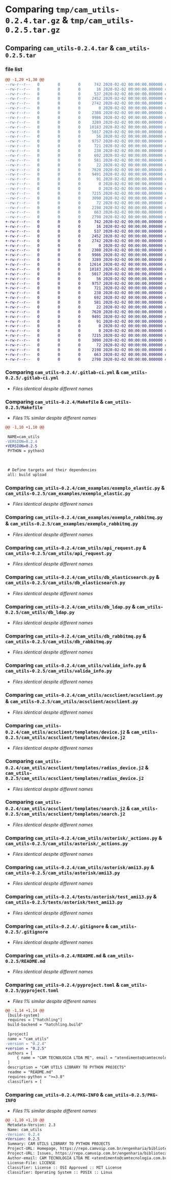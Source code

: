 # Comparing `tmp/cam_utils-0.2.4.tar.gz` & `tmp/cam_utils-0.2.5.tar.gz`

## Comparing `cam_utils-0.2.4.tar` & `cam_utils-0.2.5.tar`

### file list

```diff
@@ -1,29 +1,30 @@
--rw-r--r--   0        0        0      742 2020-02-02 00:00:00.000000 cam_utils-0.2.4/.gitlab-ci.yml
--rw-r--r--   0        0        0       16 2020-02-02 00:00:00.000000 cam_utils-0.2.4/CHANGELOG
--rw-r--r--   0        0        0      537 2020-02-02 00:00:00.000000 cam_utils-0.2.4/Makefile
--rw-r--r--   0        0        0     2452 2020-02-02 00:00:00.000000 cam_utils-0.2.4/cam_examples/exemplo_elastic.py
--rw-r--r--   0        0        0     2742 2020-02-02 00:00:00.000000 cam_utils-0.2.4/cam_examples/exemplo_rabbitmq.py
--rw-r--r--   0        0        0        0 2020-02-02 00:00:00.000000 cam_utils-0.2.4/cam_utils/__init__.py
--rw-r--r--   0        0        0     2308 2020-02-02 00:00:00.000000 cam_utils-0.2.4/cam_utils/api_request.py
--rw-r--r--   0        0        0     9986 2020-02-02 00:00:00.000000 cam_utils-0.2.4/cam_utils/db_elasticsearch.py
--rw-r--r--   0        0        0     3289 2020-02-02 00:00:00.000000 cam_utils-0.2.4/cam_utils/db_ldap.py
--rw-r--r--   0        0        0    10183 2020-02-02 00:00:00.000000 cam_utils-0.2.4/cam_utils/db_rabbitmq.py
--rw-r--r--   0        0        0     5017 2020-02-02 00:00:00.000000 cam_utils-0.2.4/cam_utils/valida_info.py
--rw-r--r--   0        0        0       56 2020-02-02 00:00:00.000000 cam_utils-0.2.4/cam_utils/acsclient/__init__.py
--rw-r--r--   0        0        0     9757 2020-02-02 00:00:00.000000 cam_utils-0.2.4/cam_utils/acsclient/acsclient.py
--rw-r--r--   0        0        0      721 2020-02-02 00:00:00.000000 cam_utils-0.2.4/cam_utils/acsclient/templates/device.j2
--rw-r--r--   0        0        0      238 2020-02-02 00:00:00.000000 cam_utils-0.2.4/cam_utils/acsclient/templates/devicegroup.j2
--rw-r--r--   0        0        0      692 2020-02-02 00:00:00.000000 cam_utils-0.2.4/cam_utils/acsclient/templates/radius_device.j2
--rw-r--r--   0        0        0      581 2020-02-02 00:00:00.000000 cam_utils-0.2.4/cam_utils/acsclient/templates/search.j2
--rw-r--r--   0        0        0       22 2020-02-02 00:00:00.000000 cam_utils-0.2.4/cam_utils/asterisk/__init__.py
--rw-r--r--   0        0        0     7620 2020-02-02 00:00:00.000000 cam_utils-0.2.4/cam_utils/asterisk/_actions.py
--rw-r--r--   0        0        0     9491 2020-02-02 00:00:00.000000 cam_utils-0.2.4/cam_utils/asterisk/ami13.py
--rw-r--r--   0        0        0       91 2020-02-02 00:00:00.000000 cam_utils-0.2.4/cam_utils/asterisk/exceptions.py
--rw-r--r--   0        0        0        0 2020-02-02 00:00:00.000000 cam_utils-0.2.4/tests/__init__.py
--rw-r--r--   0        0        0        0 2020-02-02 00:00:00.000000 cam_utils-0.2.4/tests/asterisk/__init__.py
--rw-r--r--   0        0        0     7215 2020-02-02 00:00:00.000000 cam_utils-0.2.4/tests/asterisk/test_ami13.py
--rw-r--r--   0        0        0     3090 2020-02-02 00:00:00.000000 cam_utils-0.2.4/.gitignore
--rw-r--r--   0        0        0       72 2020-02-02 00:00:00.000000 cam_utils-0.2.4/LICENSE
--rw-r--r--   0        0        0     2198 2020-02-02 00:00:00.000000 cam_utils-0.2.4/README.md
--rw-r--r--   0        0        0      663 2020-02-02 00:00:00.000000 cam_utils-0.2.4/pyproject.toml
--rw-r--r--   0        0        0     2798 2020-02-02 00:00:00.000000 cam_utils-0.2.4/PKG-INFO
+-rw-r--r--   0        0        0      742 2020-02-02 00:00:00.000000 cam_utils-0.2.5/.gitlab-ci.yml
+-rw-r--r--   0        0        0       16 2020-02-02 00:00:00.000000 cam_utils-0.2.5/CHANGELOG
+-rw-r--r--   0        0        0      537 2020-02-02 00:00:00.000000 cam_utils-0.2.5/Makefile
+-rw-r--r--   0        0        0     2452 2020-02-02 00:00:00.000000 cam_utils-0.2.5/cam_examples/exemplo_elastic.py
+-rw-r--r--   0        0        0     2742 2020-02-02 00:00:00.000000 cam_utils-0.2.5/cam_examples/exemplo_rabbitmq.py
+-rw-r--r--   0        0        0        0 2020-02-02 00:00:00.000000 cam_utils-0.2.5/cam_utils/__init__.py
+-rw-r--r--   0        0        0     2308 2020-02-02 00:00:00.000000 cam_utils-0.2.5/cam_utils/api_request.py
+-rw-r--r--   0        0        0     9986 2020-02-02 00:00:00.000000 cam_utils-0.2.5/cam_utils/db_elasticsearch.py
+-rw-r--r--   0        0        0     3289 2020-02-02 00:00:00.000000 cam_utils-0.2.5/cam_utils/db_ldap.py
+-rw-r--r--   0        0        0    12614 2020-02-02 00:00:00.000000 cam_utils-0.2.5/cam_utils/db_mysql.py
+-rw-r--r--   0        0        0    10183 2020-02-02 00:00:00.000000 cam_utils-0.2.5/cam_utils/db_rabbitmq.py
+-rw-r--r--   0        0        0     5017 2020-02-02 00:00:00.000000 cam_utils-0.2.5/cam_utils/valida_info.py
+-rw-r--r--   0        0        0       56 2020-02-02 00:00:00.000000 cam_utils-0.2.5/cam_utils/acsclient/__init__.py
+-rw-r--r--   0        0        0     9757 2020-02-02 00:00:00.000000 cam_utils-0.2.5/cam_utils/acsclient/acsclient.py
+-rw-r--r--   0        0        0      721 2020-02-02 00:00:00.000000 cam_utils-0.2.5/cam_utils/acsclient/templates/device.j2
+-rw-r--r--   0        0        0      238 2020-02-02 00:00:00.000000 cam_utils-0.2.5/cam_utils/acsclient/templates/devicegroup.j2
+-rw-r--r--   0        0        0      692 2020-02-02 00:00:00.000000 cam_utils-0.2.5/cam_utils/acsclient/templates/radius_device.j2
+-rw-r--r--   0        0        0      581 2020-02-02 00:00:00.000000 cam_utils-0.2.5/cam_utils/acsclient/templates/search.j2
+-rw-r--r--   0        0        0       22 2020-02-02 00:00:00.000000 cam_utils-0.2.5/cam_utils/asterisk/__init__.py
+-rw-r--r--   0        0        0     7620 2020-02-02 00:00:00.000000 cam_utils-0.2.5/cam_utils/asterisk/_actions.py
+-rw-r--r--   0        0        0     9491 2020-02-02 00:00:00.000000 cam_utils-0.2.5/cam_utils/asterisk/ami13.py
+-rw-r--r--   0        0        0       91 2020-02-02 00:00:00.000000 cam_utils-0.2.5/cam_utils/asterisk/exceptions.py
+-rw-r--r--   0        0        0        0 2020-02-02 00:00:00.000000 cam_utils-0.2.5/tests/__init__.py
+-rw-r--r--   0        0        0        0 2020-02-02 00:00:00.000000 cam_utils-0.2.5/tests/asterisk/__init__.py
+-rw-r--r--   0        0        0     7215 2020-02-02 00:00:00.000000 cam_utils-0.2.5/tests/asterisk/test_ami13.py
+-rw-r--r--   0        0        0     3090 2020-02-02 00:00:00.000000 cam_utils-0.2.5/.gitignore
+-rw-r--r--   0        0        0       72 2020-02-02 00:00:00.000000 cam_utils-0.2.5/LICENSE
+-rw-r--r--   0        0        0     2198 2020-02-02 00:00:00.000000 cam_utils-0.2.5/README.md
+-rw-r--r--   0        0        0      663 2020-02-02 00:00:00.000000 cam_utils-0.2.5/pyproject.toml
+-rw-r--r--   0        0        0     2798 2020-02-02 00:00:00.000000 cam_utils-0.2.5/PKG-INFO
```

### Comparing `cam_utils-0.2.4/.gitlab-ci.yml` & `cam_utils-0.2.5/.gitlab-ci.yml`

 * *Files identical despite different names*

### Comparing `cam_utils-0.2.4/Makefile` & `cam_utils-0.2.5/Makefile`

 * *Files 1% similar despite different names*

```diff
@@ -1,10 +1,10 @@
 
 NAME=cam_utils
-VERSION=0.2.4
+VERSION=0.2.5
 PYTHON = python3
 
 
 
 # Define targets and their dependencies
 all: build upload
```

### Comparing `cam_utils-0.2.4/cam_examples/exemplo_elastic.py` & `cam_utils-0.2.5/cam_examples/exemplo_elastic.py`

 * *Files identical despite different names*

### Comparing `cam_utils-0.2.4/cam_examples/exemplo_rabbitmq.py` & `cam_utils-0.2.5/cam_examples/exemplo_rabbitmq.py`

 * *Files identical despite different names*

### Comparing `cam_utils-0.2.4/cam_utils/api_request.py` & `cam_utils-0.2.5/cam_utils/api_request.py`

 * *Files identical despite different names*

### Comparing `cam_utils-0.2.4/cam_utils/db_elasticsearch.py` & `cam_utils-0.2.5/cam_utils/db_elasticsearch.py`

 * *Files identical despite different names*

### Comparing `cam_utils-0.2.4/cam_utils/db_ldap.py` & `cam_utils-0.2.5/cam_utils/db_ldap.py`

 * *Files identical despite different names*

### Comparing `cam_utils-0.2.4/cam_utils/db_rabbitmq.py` & `cam_utils-0.2.5/cam_utils/db_rabbitmq.py`

 * *Files identical despite different names*

### Comparing `cam_utils-0.2.4/cam_utils/valida_info.py` & `cam_utils-0.2.5/cam_utils/valida_info.py`

 * *Files identical despite different names*

### Comparing `cam_utils-0.2.4/cam_utils/acsclient/acsclient.py` & `cam_utils-0.2.5/cam_utils/acsclient/acsclient.py`

 * *Files identical despite different names*

### Comparing `cam_utils-0.2.4/cam_utils/acsclient/templates/device.j2` & `cam_utils-0.2.5/cam_utils/acsclient/templates/device.j2`

 * *Files identical despite different names*

### Comparing `cam_utils-0.2.4/cam_utils/acsclient/templates/radius_device.j2` & `cam_utils-0.2.5/cam_utils/acsclient/templates/radius_device.j2`

 * *Files identical despite different names*

### Comparing `cam_utils-0.2.4/cam_utils/acsclient/templates/search.j2` & `cam_utils-0.2.5/cam_utils/acsclient/templates/search.j2`

 * *Files identical despite different names*

### Comparing `cam_utils-0.2.4/cam_utils/asterisk/_actions.py` & `cam_utils-0.2.5/cam_utils/asterisk/_actions.py`

 * *Files identical despite different names*

### Comparing `cam_utils-0.2.4/cam_utils/asterisk/ami13.py` & `cam_utils-0.2.5/cam_utils/asterisk/ami13.py`

 * *Files identical despite different names*

### Comparing `cam_utils-0.2.4/tests/asterisk/test_ami13.py` & `cam_utils-0.2.5/tests/asterisk/test_ami13.py`

 * *Files identical despite different names*

### Comparing `cam_utils-0.2.4/.gitignore` & `cam_utils-0.2.5/.gitignore`

 * *Files identical despite different names*

### Comparing `cam_utils-0.2.4/README.md` & `cam_utils-0.2.5/README.md`

 * *Files identical despite different names*

### Comparing `cam_utils-0.2.4/pyproject.toml` & `cam_utils-0.2.5/pyproject.toml`

 * *Files 1% similar despite different names*

```diff
@@ -1,14 +1,14 @@
 [build-system]
 requires = ["hatchling"]
 build-backend = "hatchling.build"
 
 [project]
 name = "cam_utils"
-version = "0.2.4"
+version = "0.2.5"
 authors = [
     { name = "CAM TECNOLOGIA LTDA ME", email = "atendimento@camtecnologia.com.br" },
 ]
 description = "CAM UTILS LIBRARY TO PYTHON PROJECTS"
 readme = "README.md"
 requires-python = ">=3.8"
 classifiers = [
```

### Comparing `cam_utils-0.2.4/PKG-INFO` & `cam_utils-0.2.5/PKG-INFO`

 * *Files 1% similar despite different names*

```diff
@@ -1,10 +1,10 @@
 Metadata-Version: 2.3
 Name: cam_utils
-Version: 0.2.4
+Version: 0.2.5
 Summary: CAM UTILS LIBRARY TO PYTHON PROJECTS
 Project-URL: Homepage, https://repo.camvoip.com.br/engenharia/bibliotecas-cam/python/cam_utils
 Project-URL: Issues, https://repo.camvoip.com.br/engenharia/bibliotecas-cam/python/cam_utils/-/issues
 Author-email: CAM TECNOLOGIA LTDA ME <atendimento@camtecnologia.com.br>
 License-File: LICENSE
 Classifier: License :: OSI Approved :: MIT License
 Classifier: Operating System :: POSIX :: Linux
```

